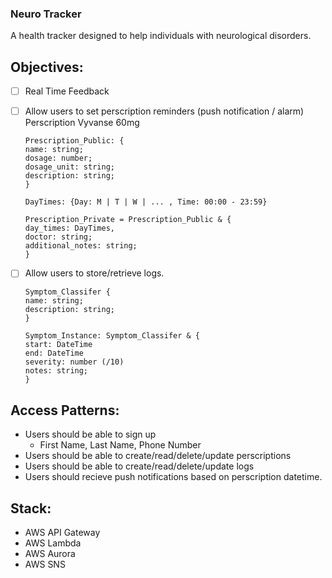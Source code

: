 ### Neuro Tracker

A health tracker designed to help individuals with neurological disorders.

## Objectives:

- [ ] Real Time Feedback

- [ ] Allow users to set perscription reminders (push notification / alarm)
      Perscription Vyvanse 60mg

  ```
  Prescription_Public: {
  name: string;
  dosage: number;
  dosage_unit: string;
  description: string;
  }

  DayTimes: {Day: M | T | W | ... , Time: 00:00 - 23:59}

  Prescription_Private = Prescription_Public & {
  day_times: DayTimes,
  doctor: string;
  additional_notes: string;
  }
  ```

- [ ] Allow users to store/retrieve logs.

  ```
  Symptom_Classifer {
  name: string;
  description: string;
  }

  Symptom_Instance: Symptom_Classifer & {
  start: DateTime
  end: DateTime
  severity: number (/10)
  notes: string;
  }
  ```

## Access Patterns:

- Users should be able to sign up
  - First Name, Last Name, Phone Number
- Users should be able to create/read/delete/update perscriptions
- Users should be able to create/read/delete/update logs
- Users should recieve push notifications based on perscription datetime.

## Stack:

- AWS API Gateway
- AWS Lambda
- AWS Aurora
- AWS SNS
